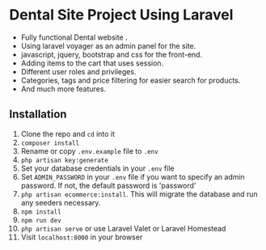 # Dental Site Project Using Laravel



- Fully functional Dental website .
- Using laravel voyager as an admin panel for the site.
- javascript, jquery, bootstrap and css for the front-end.
- Adding items to the cart that uses session.
- Different user roles and privileges.
- Categories, tags and price filtering for easier search for products.
- And much more features.



## Installation

1. Clone the repo and `cd` into it
1. `composer install`
1. Rename or copy `.env.example` file to `.env`
1. `php artisan key:generate`
1. Set your database credentials in your `.env` file
1. Set `ADMIN_PASSWORD` in your `.env` file if you want to specify an admin password. If not, the default password is 'password'
1. `php artisan ecommerce:install`. This will migrate the database and run any seeders necessary. 
1. `npm install`
1. `npm run dev`
1. `php artisan serve` or use Laravel Valet or Laravel Homestead
1. Visit `localhost:8000` in your browser
